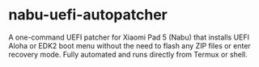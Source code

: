 # nabu-uefi-autopatcher
A one-command UEFI patcher for Xiaomi Pad 5 (Nabu) that installs UEFI Aloha or EDK2 boot menu without the need to flash any ZIP files or enter recovery mode. Fully automated and runs directly from Termux or shell.
